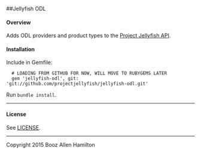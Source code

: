 ##Jellyfish ODL

#### Overview

Adds ODL providers and product types to the [Project Jellyfish API](https://github.com/projectjellyfish/api).

#### Installation
Include in Gemfile:
```
  # LOADING FROM GITHUB FOR NOW, WILL MOVE TO RUBYGEMS LATER
  gem 'jellyfish-odl', git: 'git://github.com/projectjellyfish/jellyfish-odl.git'
```

Run `bundle install`.

-----
#### License

See [LICENSE](https://github.com/projectjellyfish/jellyfish-odl/blob/master/LICENSE).

-----
Copyright 2015 Booz Allen Hamilton
